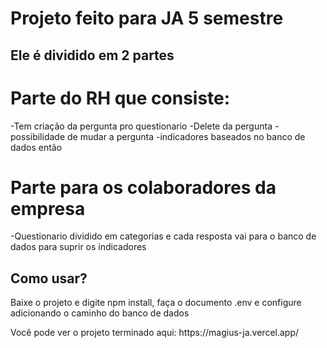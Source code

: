 # Projeto feito para JA 5 semestre

## Ele é dividido em 2 partes

# Parte do RH que consiste:
-Tem criação da pergunta pro questionario
-Delete da pergunta
-possibilidade de mudar a pergunta
-indicadores baseados no banco de dados então
# Parte para os colaboradores da empresa 
-Questionario dividido em categorias e cada resposta vai para o banco de dados para suprir os indicadores

## Como usar?
Baixe o projeto e digite npm install, faça o documento .env e configure adicionando o caminho do banco de dados

<p> Você pode ver o projeto terminado aqui: https://magius-ja.vercel.app/ </p>
